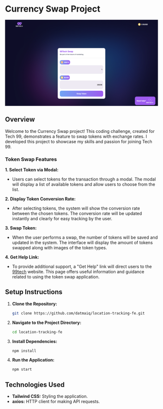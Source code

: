 # Currency Swap Project

![Demo Image](src/assets/background/demo.png)

## Overview

Welcome to the Currency Swap project! This coding challenge, created for Tech 99, demonstrates a feature to swap tokens with exchange rates. I developed this project to showcase my skills and passion for joining Tech 99.

### Token Swap Features

**1. Select Token via Modal:**

- Users can select tokens for the transaction through a modal. The modal will display a list of available tokens and allow users to choose from the list.

**2. Display Token Conversion Rate:**

- After selecting tokens, the system will show the conversion rate between the chosen tokens. The conversion rate will be updated instantly and clearly for easy tracking by the user.

**3. Swap Token:**

- When the user performs a swap, the number of tokens will be saved and updated in the system. The interface will display the amount of tokens swapped along with images of the token types.

**4. Get Help Link:**

- To provide additional support, a "Get Help" link will direct users to the [99tech](https://www.99tech.co/) website. This page offers useful information and guidance related to using the token swap application.

## Setup Instructions

1. **Clone the Repository:**

   ```bash
   git clone https://github.com/datmaiq/location-tracking-fe.git
   ```

2. **Navigate to the Project Directory:**

   ```bash
   cd location-tracking-fe
   ```

3. **Install Dependencies:**

   ```bash
   npm install
   ```

4. **Run the Application:**
   ```bash
   npm start
   ```

## Technologies Used

- **Tailwind CSS:** Styling the application.
- **axios:** HTTP client for making API requests.
